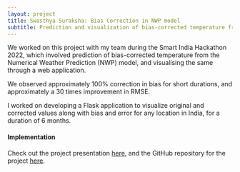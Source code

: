 ```yaml
---
layout: project
title: Swasthya Suraksha: Bias Correction in NWP model
subtitle: Prediction and visualization of bias-corrected temperature from the Numerical Weather Prediction (NWP) model
---
```


We worked on this project with my team during the Smart India Hackathon 2022, which involved prediction of
bias-corrected temperature from the Numerical Weather Prediction (NWP) model, and visualising the same
through a web application.
 
We observed approximately 100% correction in bias for short durations, and approximately a 30 times improvement in RMSE.

I worked on developing a Flask application to visualize original and corrected values along with bias and error for any location in India, for a duration of 6 months.


#### Implementation

Check out the project presentation [here](https://iiitbac-my.sharepoint.com/:b:/g/personal/shrey_tripathi_iiitb_ac_in/EcasaiYd_R5JkQ3xhQ8BGrsB2iw672-D3986j7GLpmojHA?e=d0Vda9), and the GitHub repository for the project [here](https://github.com/shrey27tri01/nwp-bias-correction).
